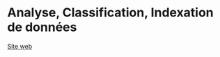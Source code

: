 # Analyse, Classification, Indexation de données

[Site web](https://masterinfo.emi.u-bordeaux.fr/wiki/doku.php?id=acid)
